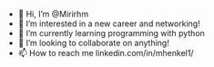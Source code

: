 - 👋 Hi, I’m @Mirirhm
- 👀 I’m interested in a new career and networking! 
- 🌱 I’m currently learning programming with python
- 💞️ I’m looking to collaborate on anything!
- 📫 How to reach me linkedin.com/in/mhenkel1/

<!---
Mirirhm/Mirirhm is a ✨ special ✨ repository because its `README.md` (this file) appears on your GitHub profile.
You can click the Preview link to take a look at your changes.
--->
